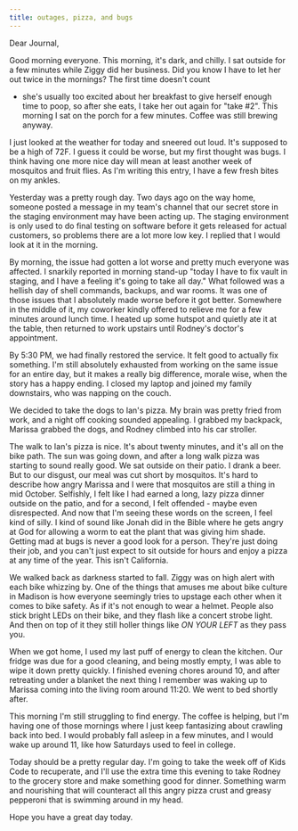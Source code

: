 ```yaml
---
title: outages, pizza, and bugs
---
```


Dear Journal,

Good morning everyone. This morning, it's dark, and chilly. I sat
outside for a few minutes while Ziggy did her business. Did you know I
have to let her out twice in the mornings? The first time doesn't count
- she's usually too excited about her breakfast to give herself enough
time to poop, so after she eats, I take her out again for "take \#2".
This morning I sat on the porch for a few minutes. Coffee was still
brewing anyway.

I just looked at the weather for today and sneered out loud. It's
supposed to be a high of 72F. I guess it could be worse, but my first
thought was bugs. I think having one more nice day will mean at least
another week of mosquitos and fruit flies. As I'm writing this entry, I
have a few fresh bites on my ankles.

Yesterday was a pretty rough day. Two days ago on the way home, someone
posted a message in my team's channel that our secret store in the
staging environment may have been acting up. The staging environment is
only used to do final testing on software before it gets released for
actual customers, so problems there are a lot more low key. I replied
that I would look at it in the morning.

By morning, the issue had gotten a lot worse and pretty much everyone
was affected. I snarkily reported in morning stand-up "today I have to
fix vault in staging, and I have a feeling it's going to take all day."
What followed was a hellish day of shell commands, backups, and war
rooms. It was one of those issues that I absolutely made worse before it
got better. Somewhere in the middle of it, my coworker kindly offered to
relieve me for a few minutes around lunch time. I heated up some hutspot
and quietly ate it at the table, then returned to work upstairs until
Rodney's doctor's appointment.

By 5:30 PM, we had finally restored the service. It felt good to
actually fix something. I'm still absolutely exhausted from working on
the same issue for an entire day, but it makes a really big difference,
morale wise, when the story has a happy ending. I closed my laptop and
joined my family downstairs, who was napping on the couch.

We decided to take the dogs to Ian's pizza. My brain was pretty fried
from work, and a night off cooking sounded appealing. I grabbed my
backpack, Marissa grabbed the dogs, and Rodney climbed into his car
stroller.

The walk to Ian's pizza is nice. It's about twenty minutes, and it's all
on the bike path. The sun was going down, and after a long walk pizza
was starting to sound really good. We sat outside on their patio. I
drank a beer. But to our disgust, our meal was cut short by mosquitos.
It's hard to describe how angry Marissa and I were that mosquitos are
still a thing in mid October. Selfishly, I felt like I had earned a
long, lazy pizza dinner outside on the patio, and for a second, I felt
offended - maybe even disrespected. And now that I'm seeing these words
on the screen, I feel kind of silly. I kind of sound like Jonah did in
the Bible where he gets angry at God for allowing a worm to eat the
plant that was giving him shade. Getting mad at bugs is never a good
look for a person. They're just doing their job, and you can't just
expect to sit outside for hours and enjoy a pizza at any time of the
year. This isn't California.

We walked back as darkness started to fall. Ziggy was on high alert with
each bike whizzing by. One of the things that amuses me about bike
culture in Madison is how everyone seemingly tries to upstage each other
when it comes to bike safety. As if it's not enough to wear a helmet.
People also stick bright LEDs on their bike, and they flash like a
concert strobe light. And then on top of it they still holler things
like *ON YOUR LEFT* as they pass you.

When we got home, I used my last puff of energy to clean the kitchen.
Our fridge was due for a good cleaning, and being mostly empty, I was
able to wipe it down pretty quickly. I finished evening chores around
10, and after retreating under a blanket the next thing I remember was
waking up to Marissa coming into the living room around 11:20. We went
to bed shortly after.

This morning I'm still struggling to find energy. The coffee is helping,
but I'm having one of those mornings where I just keep fantasizing about
crawling back into bed. I would probably fall asleep in a few minutes,
and I would wake up around 11, like how Saturdays used to feel in
college.

Today should be a pretty regular day. I'm going to take the week off of
Kids Code to recuperate, and I'll use the extra time this evening to
take Rodney to the grocery store and make something good for dinner.
Something warm and nourishing that will counteract all this angry pizza
crust and greasy pepperoni that is swimming around in my head.

Hope you have a great day today.

